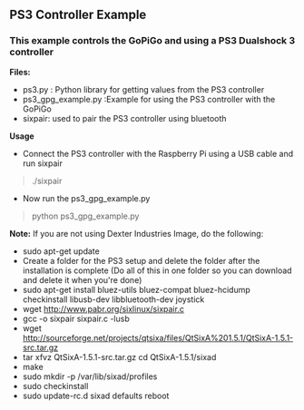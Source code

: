 ## PS3 Controller Example
### This example controls the GoPiGo and using a PS3 Dualshock 3 controller

**Files:**
- ps3.py : Python library for getting values from the PS3 controller
- ps3_gpg_example.py :Example for using the PS3 controller with the GoPiGo
- sixpair: used to pair the PS3 controller using bluetooth

**Usage**
- Connect the PS3 controller with the Raspberry Pi using a USB cable and run sixpair

>./sixpair

- Now run the ps3_gpg_example.py

>python ps3_gpg_example.py

**Note:**
If you are not using Dexter Industries Image, do the following:
- sudo apt-get update
- Create a folder for the PS3 setup and delete the folder after the installation is complete (Do all of this in one folder so you can download and delete it when you're done)
- sudo apt-get install bluez-utils bluez-compat bluez-hcidump checkinstall libusb-dev libbluetooth-dev joystick 
- wget http://www.pabr.org/sixlinux/sixpair.c 
- gcc -o sixpair sixpair.c -lusb 
- wget http://sourceforge.net/projects/qtsixa/files/QtSixA%201.5.1/QtSixA-1.5.1-src.tar.gz 
- tar xfvz QtSixA-1.5.1-src.tar.gz cd QtSixA-1.5.1/sixad 
- make 
- sudo mkdir -p /var/lib/sixad/profiles 
- sudo checkinstall 
- sudo update-rc.d sixad defaults reboot